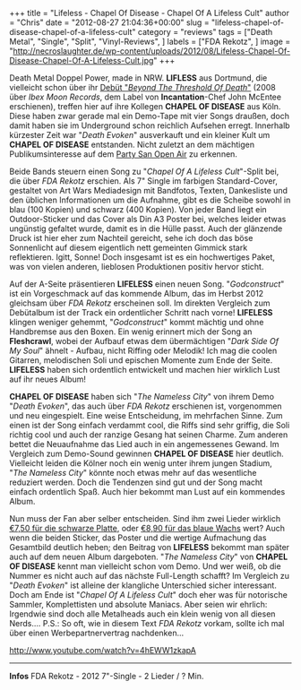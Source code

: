 +++
title = "Lifeless - Chapel Of Disease - Chapel Of A Lifeless Cult"
author = "Chris"
date = "2012-08-27 21:04:36+00:00"
slug = "lifeless-chapel-of-disease-chapel-of-a-lifeless-cult"
category = "reviews"
tags = ["Death Metal", "Single", "Split", "Vinyl-Reviews", ]
labels = ["FDA Rekotz", ]
image = "http://necroslaughter.de/wp-content/uploads/2012/08/Lifeless-Chapel-Of-Disease-Chapel-Of-A-Lifeless-Cult.jpg"
+++

Death Metal Doppel Power, made in NRW. **LIFLESS** aus Dortmund, die vielleicht schon über ihr <a href="http://necroslaughter.de/2010/06/lifeless-beyond-the-threshold-of-death/" title="Lifeless – Beyond The Threshold Of Death">Debüt "_Beyond The Threshold Of Death_"</a> (2008 über _Ibex Moon Records_, dem Label von **Incantation**-Chef John McEntee erschienen), treffen hier auf ihre Kollegen **CHAPEL OF DISEASE** aus Köln. Diese haben zwar gerade mal ein Demo-Tape mit vier Songs draußen, doch damit haben sie im Underground schon reichlich Aufsehen erregt. Innerhalb kürzester Zeit war "_Death Evoken_" ausverkauft und ein kleiner Kult um **CHAPEL OF DISEASE** entstanden. Nicht zuletzt an dem mächtigen Publikumsinteresse auf dem <a href="http://necroslaughter.de/2012/08/party-san-open-air-2012-2/" title="Party San Open Air 2012">Party San Open Air</a> zu erkennen.

Beide Bands steuern einen Song zu "_Chapel Of A Lifeless Cult_"-Split bei, die über _FDA Rekotz_ erschien. Als 7" Single im farbigen Standard-Cover, gestaltet von Art Wars Mediadesign mit Bandfotos, Texten, Dankesliste und den üblichen Informationen um die Aufnahme, gibt es die Scheibe sowohl in blau (100 Kopien) und schwarz (400 Kopien). Von jeder Band liegt ein Outdoor-Sticker und das Cover als Din A3 Poster bei, welches leider etwas ungünstig gefaltet wurde, damit es in die Hülle passt. Auch der glänzende Druck ist hier eher zum Nachteil gereicht, sehe ich doch das böse Sonnenlicht auf diesem eigentlich nett gemeinten Gimmick stark reflektieren. Igitt, Sonne! Doch insgesamt ist es ein hochwertiges Paket, was von vielen anderen, lieblosen Produktionen positiv hervor sticht.

Auf der A-Seite präsentieren **LIFELESS** einen neuen Song. "_Godconstruct_" ist ein Vorgeschmack auf das kommende Album, das im Herbst 2012 gleichsam über _FDA Rekotz_ erscheinen soll. Im direkten Vergleich zum Debütalbum ist der Track ein ordentlicher Schritt nach vorne! **LIFELESS** klingen weniger gehemmt, "_Godconstruct_" kommt mächtig und ohne Handbremse aus den Boxen. Ein wenig erinnert mich der Song an **Fleshcrawl**, wobei der Aufbauf etwas dem übermächtigen "_Dark Side Of My Soul_" ähnelt - Aufbau, nicht Riffing oder Melodik! Ich mag die coolen Gitarren, melodischen Soli und epischen Momente zum Ende der Seite. **LIFELESS** haben sich ordentlich entwickelt und machen hier wirklich Lust auf ihr neues Album!

**CHAPEL OF DISEASE** haben sich "_The Nameless City_" von ihrem Demo "_Death Evoken_", das auch über _FDA Rekotz_ erschienen ist, vorgenommen und neu eingespielt. Eine weise Entscheidung, im mehrfachen Sinne. Zum einen ist der Song einfach verdammt cool, die Riffs sind sehr griffig, die  Soli richtig cool und auch der ranzige Gesang hat seinen Charme. Zum anderen bettet die Neuaufnahme das Lied auch in ein angemessenes Gewand. Im Vergleich zum Demo-Sound gewinnen **CHAPEL OF DISEASE** hier deutlich. Vielleicht leiden die Kölner noch ein wenig unter ihrem jungen Stadium, "_The Nameless City_" könnte noch etwas mehr auf das wesentliche reduziert werden. Doch die Tendenzen sind gut und der Song macht einfach ordentlich Spaß. Auch hier bekommt man Lust auf ein kommendes Album.

Nun muss der Fan aber selber entscheiden. Sind ihm zwei Lieder wirklich <a href="http://fda-rekotz.com/gx/product_info.php?info=p2718_chapel-of-disease---lifeless---split-7-ep--black-vinyl---poster-stickers.html">€7,50 für die schwarze Platte</a>, oder <a href="http://fda-rekotz.com/gx/product_info.php?info=p2721_chapel-of-disease---lifeless---split-7-ep--blue-vinyl---poster-stickers.html">€8,90 für das blaue Wachs</a> wert? Auch wenn die beiden Sticker, das Poster und die wertige Aufmachung das Gesamtbild deutlich heben; den Beitrag von **LIFELESS** bekommt man später auch auf dem neuen Album dargeboten. "_The Nameless City_" von **CHAPEL OF DISEASE** kennt man vielleicht schon vom Demo. Und wer weiß, ob die Nummer es nicht auch auf das nächste Full-Length schafft? Im Vergleich zu "_Death Evoken_" ist alleine der klangliche Unterschied sicher interessant. Doch am Ende ist "_Chapel Of A Lifeless Cult_" doch eher was für notorische Sammler, Komplettisten und absolute Maniacs. Aber seien wir ehrlich: Irgendwie sind doch alle Metalheads auch ein klein wenig von all diesen Nerds.... P.S.: So oft, wie in diesem Text _FDA Rekotz_ vorkam, sollte ich mal über einen Werbepartnervertrag nachdenken...

http://www.youtube.com/watch?v=4hEWW1zkapA



---
**Infos**
FDA Rekotz - 2012
7"-Single - 2 Lieder / ? Min.

